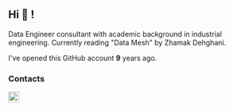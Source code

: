 ## Hi 👋 !
Data Engineer consultant with academic background in industrial engineering.
Currently reading "Data Mesh" by Zhamak Dehghani.

I've opened this GitHub account **9** years ago.  

[//]: # (Since then:)

[//]: # (I've pushed **1371** commits,)

[//]: # (Opened **1** issues,)

[//]: # (Submitted **214** pull requests,)

[//]: # (Reviewed **23**!)

[//]: # (So far I've received **2** stars ⭐.)

[//]: # (I've been contributing to **22** public repositories!)

[//]: # (<p align="center">)

[//]: # (  <img width="48%" src="https://github-readme-stats.vercel.app/api?username=SimCo92&show_icons=true" />)

[//]: # (  <img width="48%" src="https://github-readme-streak-stats.herokuapp.com/?user=SimCo92&show_icons=true" />)

[//]: # (</p>)

### Contacts

[<img align="left" alt="LinkedIn" width="22px" src="https://cdn-icons-png.flaticon.com/512/145/145807.png" />][linkedin]

[linkedin]: https://www.linkedin.com/in/simonecolonna/

[//]: # (Top 8 most used languages across your repositories:)

[//]: # ()
[//]: # ()

[//]: # (![Python]&#40;https://img.shields.io/static/v1?style=flat-square&label=%E2%A0%80&color=555&labelColor=%233572A5&message=Python%EF%B8%B190.9%25&#41;)

[//]: # ()

[//]: # (![Jupyter Notebook]&#40;https://img.shields.io/static/v1?style=flat-square&label=%E2%A0%80&color=555&labelColor=%23DA5B0B&message=Jupyter%20Notebook%EF%B8%B14.6%25&#41;)

[//]: # ()

[//]: # (![C]&#40;https://img.shields.io/static/v1?style=flat-square&label=%E2%A0%80&color=555&labelColor=%23555555&message=C%EF%B8%B12.7%25&#41;)

[//]: # ()

[//]: # (![XSLT]&#40;https://img.shields.io/static/v1?style=flat-square&label=%E2%A0%80&color=555&labelColor=%23EB8CEB&message=XSLT%EF%B8%B10.4%25&#41;)

[//]: # ()

[//]: # (![JavaScript]&#40;https://img.shields.io/static/v1?style=flat-square&label=%E2%A0%80&color=555&labelColor=%23f1e05a&message=JavaScript%EF%B8%B10.4%25&#41;)

[//]: # ()

[//]: # (![TeX]&#40;https://img.shields.io/static/v1?style=flat-square&label=%E2%A0%80&color=555&labelColor=%233D6117&message=TeX%EF%B8%B10.3%25&#41;)

[//]: # ()

[//]: # (![Other]&#40;https://img.shields.io/static/v1?style=flat-square&label=%E2%A0%80&color=555&labelColor=%23ededed&message=Other%EF%B8%B10.4%25&#41;)

[//]: # ()

[//]: # ()
[//]: # (Top 4 most used languages across your repositories:)

[//]: # ()
[//]: # ()

[//]: # (![Python]&#40;https://img.shields.io/static/v1?style=flat-square&label=%E2%A0%80&color=555&labelColor=%233572A5&message=Python%EF%B8%B190.9%25&#41;)

[//]: # ()

[//]: # (![Jupyter Notebook]&#40;https://img.shields.io/static/v1?style=flat-square&label=%E2%A0%80&color=555&labelColor=%23DA5B0B&message=Jupyter%20Notebook%EF%B8%B14.6%25&#41;)

[//]: # ()

[//]: # (![C]&#40;https://img.shields.io/static/v1?style=flat-square&label=%E2%A0%80&color=555&labelColor=%23555555&message=C%EF%B8%B12.7%25&#41;)

[//]: # ()

[//]: # (![XSLT]&#40;https://img.shields.io/static/v1?style=flat-square&label=%E2%A0%80&color=555&labelColor=%23EB8CEB&message=XSLT%EF%B8%B10.4%25&#41;)

[//]: # ()

[//]: # (![Other]&#40;https://img.shields.io/static/v1?style=flat-square&label=%E2%A0%80&color=555&labelColor=%23ededed&message=Other%EF%B8%B11.2%25&#41;)

[//]: # ()